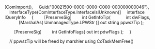 [ComImport(), 
    Guid("00021500-0000-0000-C000-000000000046"), 
    InterfaceType(ComInterfaceType.InterfaceIsIUnknown)] 
    interface IQueryInfo 
    { 
        [PreserveSig]
        int GetInfoTip( 
            int dwFlags, 
            [MarshalAs( UnmanagedType.LPWStr )] out string ppwszTip );

        [PreserveSig]
        int GetInfoFlags( out int pdwFlags ); 
    } 

    // ppwszTip will be freed by marshler using CoTaskMemFree()

